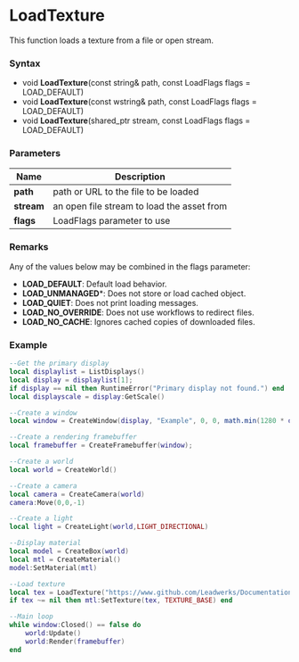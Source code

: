 # LoadTexture
This function loads a texture from a file or open stream.

### Syntax
* void **LoadTexture**(const string& path, const LoadFlags flags = LOAD_DEFAULT)
* void **LoadTexture**(const wstring& path, const LoadFlags flags = LOAD_DEFAULT)
* void **LoadTexture**(shared_ptr<Stream> stream, const LoadFlags flags = LOAD_DEFAULT)

### Parameters
| Name | Description |
| ------ | ------ |
| **path** | path or URL to the file to be loaded |
| **stream** | an open file stream to load the asset from |
| **flags** | LoadFlags parameter to use |

### Remarks
Any of the values below may be combined in the flags parameter:
- **LOAD_DEFAULT**: Default load behavior.
- **LOAD_UNMANAGED***: Does not store or load cached object.
- **LOAD_QUIET**: Does not print loading messages.
- **LOAD_NO_OVERRIDE**: Does not use workflows to redirect files.
- **LOAD_NO_CACHE**: Ignores cached copies of downloaded files.
 
### Example
```lua
--Get the primary display
local displaylist = ListDisplays()
local display = displaylist[1];
if display == nil then RuntimeError("Primary display not found.") end
local displayscale = display:GetScale()

--Create a window
local window = CreateWindow(display, "Example", 0, 0, math.min(1280 * displayscale.x, display.size.x), math.min(720 * displayscale.y, display.size.y), WINDOW_TITLEBAR)

--Create a rendering framebuffer
local framebuffer = CreateFramebuffer(window);

--Create a world
local world = CreateWorld()

--Create a camera
local camera = CreateCamera(world)
camera:Move(0,0,-1)

--Create a light
local light = CreateLight(world,LIGHT_DIRECTIONAL)

--Display material
local model = CreateBox(world)
local mtl = CreateMaterial()
model:SetMaterial(mtl)

--Load texture
local tex = LoadTexture("https://www.github.com/Leadwerks/Documentation/raw/master/Assets/brickwall01.dds")
if tex ~= nil then mtl:SetTexture(tex, TEXTURE_BASE) end

--Main loop
while window:Closed() == false do
	world:Update()
	world:Render(framebuffer)
end
```
